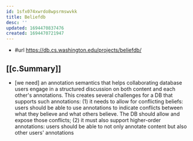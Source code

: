 ```yaml
---
id: 1sfx074xwrdo8wpsrmswvkk
title: Beliefdb
desc: ''
updated: 1694470837476
created: 1694470721947
---
```


- #url https://db.cs.washington.edu/projects/beliefdb/

## [[c.Summary]]

- [we need] an annotation semantics that helps collaborating database users engage in a structured discussion on both content and each other's annotations. This creates several challenges for a DB that supports such annotations: (1) it needs to allow for conflicting beliefs: users should be able to use annotations to indicate conflicts between what they believe and what others believe. The DB should allow and expose those conflicts; (2) it must also support higher-order annotations: users should be able to not only annotate content but also other users' annotations